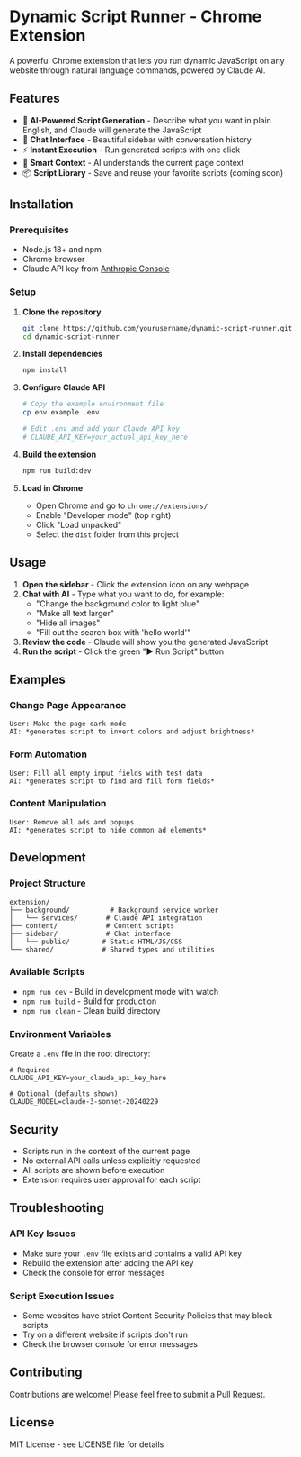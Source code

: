 # Dynamic Script Runner - Chrome Extension

A powerful Chrome extension that lets you run dynamic JavaScript on any website through natural language commands, powered by Claude AI.

## Features

- 🤖 **AI-Powered Script Generation** - Describe what you want in plain English, and Claude will generate the JavaScript
- 💬 **Chat Interface** - Beautiful sidebar with conversation history
- ⚡ **Instant Execution** - Run generated scripts with one click
- 🎯 **Smart Context** - AI understands the current page context
- 📦 **Script Library** - Save and reuse your favorite scripts (coming soon)

## Installation

### Prerequisites

- Node.js 18+ and npm
- Chrome browser
- Claude API key from [Anthropic Console](https://console.anthropic.com/)

### Setup

1. **Clone the repository**
   ```bash
   git clone https://github.com/yourusername/dynamic-script-runner.git
   cd dynamic-script-runner
   ```

2. **Install dependencies**
   ```bash
   npm install
   ```

3. **Configure Claude API**
   ```bash
   # Copy the example environment file
   cp env.example .env
   
   # Edit .env and add your Claude API key
   # CLAUDE_API_KEY=your_actual_api_key_here
   ```

4. **Build the extension**
   ```bash
   npm run build:dev
   ```

5. **Load in Chrome**
   - Open Chrome and go to `chrome://extensions/`
   - Enable "Developer mode" (top right)
   - Click "Load unpacked"
   - Select the `dist` folder from this project

## Usage

1. **Open the sidebar** - Click the extension icon on any webpage
2. **Chat with AI** - Type what you want to do, for example:
   - "Change the background color to light blue"
   - "Make all text larger"
   - "Hide all images"
   - "Fill out the search box with 'hello world'"
3. **Review the code** - Claude will show you the generated JavaScript
4. **Run the script** - Click the green "▶️ Run Script" button

## Examples

### Change Page Appearance
```
User: Make the page dark mode
AI: *generates script to invert colors and adjust brightness*
```

### Form Automation
```
User: Fill all empty input fields with test data
AI: *generates script to find and fill form fields*
```

### Content Manipulation
```
User: Remove all ads and popups
AI: *generates script to hide common ad elements*
```

## Development

### Project Structure
```
extension/
├── background/          # Background service worker
│   └── services/       # Claude API integration
├── content/            # Content scripts
├── sidebar/            # Chat interface
│   └── public/        # Static HTML/JS/CSS
└── shared/            # Shared types and utilities
```

### Available Scripts

- `npm run dev` - Build in development mode with watch
- `npm run build` - Build for production
- `npm run clean` - Clean build directory

### Environment Variables

Create a `.env` file in the root directory:

```env
# Required
CLAUDE_API_KEY=your_claude_api_key_here

# Optional (defaults shown)
CLAUDE_MODEL=claude-3-sonnet-20240229
```

## Security

- Scripts run in the context of the current page
- No external API calls unless explicitly requested
- All scripts are shown before execution
- Extension requires user approval for each script

## Troubleshooting

### API Key Issues
- Make sure your `.env` file exists and contains a valid API key
- Rebuild the extension after adding the API key
- Check the console for error messages

### Script Execution Issues
- Some websites have strict Content Security Policies that may block scripts
- Try on a different website if scripts don't run
- Check the browser console for error messages

## Contributing

Contributions are welcome! Please feel free to submit a Pull Request.

## License

MIT License - see LICENSE file for details
